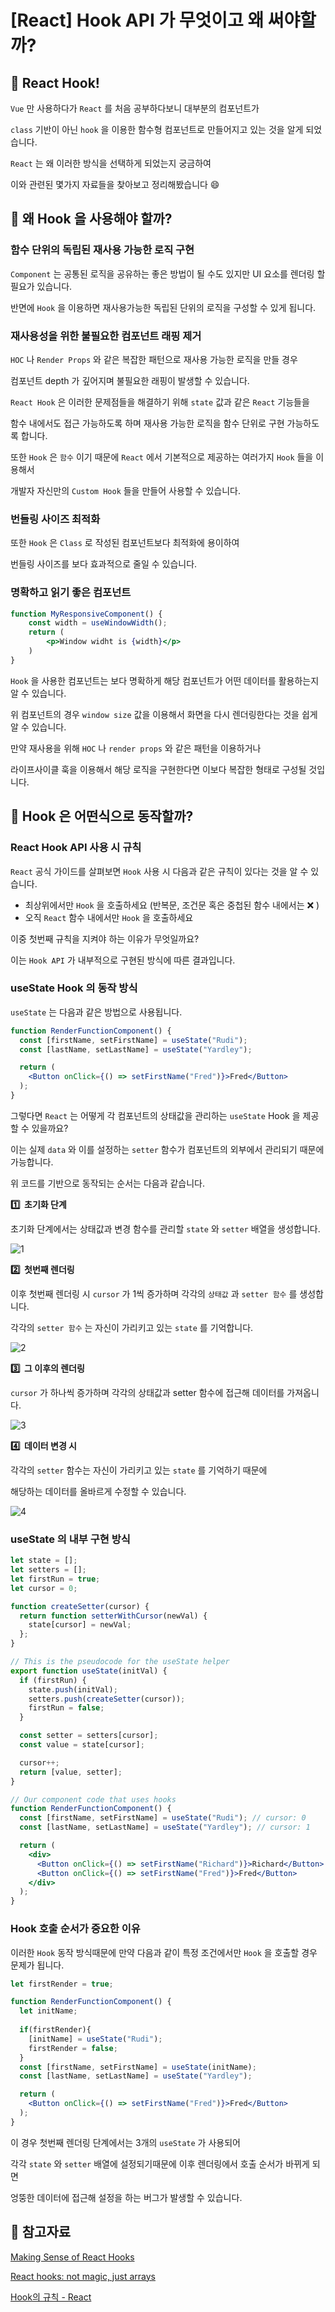 # [React] Hook API 가 무엇이고 왜 써야할까?

## 📌 React Hook!

`Vue` 만 사용하다가 `React` 를 처음 공부하다보니 대부분의 컴포넌트가 

`class` 기반이 아닌 `hook` 을 이용한 함수형 컴포넌트로 만들어지고 있는 것을 알게 되었습니다.

`React` 는 왜 이러한 방식을 선택하게 되었는지 궁금하여 

이와 관련된 몇가지 자료들을 찾아보고 정리해봤습니다 😄

## 📌 왜 Hook 을 사용해야 할까?

### 함수 단위의 독립된 재사용 가능한 로직 구현

`Component` 는 공통된 로직을 공유하는 좋은 방법이 될 수도 있지만 UI 요소를 렌더링 할 필요가 있습니다.

반면에 `Hook` 을 이용하면 재사용가능한 독립된 단위의 로직을 구성할 수 있게 됩니다.

### 재사용성을 위한 불필요한 컴포넌트 래핑 제거

`HOC` 나 `Render Props` 와 같은 복잡한 패턴으로 재사용 가능한 로직을 만들 경우 

컴포넌트 depth 가 깊어지며 불필요한 래핑이 발생할 수 있습니다.

`React Hook` 은 이러한 문제점들을 해결하기 위해 `state` 값과 같은 `React` 기능들을 

함수 내에서도 접근 가능하도록 하며 재사용 가능한 로직을 함수 단위로 구현 가능하도록 합니다.

또한 `Hook` 은 `함수` 이기 때문에 `React` 에서 기본적으로 제공하는 여러가지 `Hook` 들을 이용해서

개발자 자신만의 `Custom Hook` 들을 만들어 사용할 수 있습니다.

### 번들링 사이즈 최적화

또한 `Hook` 은 `Class` 로 작성된 컴포넌트보다 최적화에 용이하여 

번들링 사이즈를 보다 효과적으로 줄일 수 있습니다.

### 명확하고 읽기 좋은 컴포넌트

```jsx
function MyResponsiveComponent() {
	const width = useWindowWidth();
	return (
		<p>Window widht is {width}</p>
	)
}
```

`Hook` 을 사용한 컴포넌트는 보다 명확하게 해당 컴포넌트가 어떤 데이터를 활용하는지 알 수 있습니다.

위 컴포넌트의 경우 `window size` 값을 이용해서 화면을 다시 렌더링한다는 것을 쉽게 알 수 있습니다.

만약 재사용을 위해 `HOC` 나 `render props` 와 같은 패턴을 이용하거나 

라이프사이클 훅을 이용해서 해당 로직을 구현한다면 이보다 복잡한 형태로 구성될 것입니다.

## 📌 Hook 은 어떤식으로 동작할까?

### React Hook API 사용 시 규칙

`React` 공식 가이드를 살펴보면 `Hook` 사용 시 다음과 같은 규칙이 있다는 것을 알 수 있습니다.

- 최상위에서만 `Hook` 을 호출하세요 (반복문, 조건문 혹은 중첩된 함수 내에서는 ❌ )
- 오직 `React` 함수 내에서만 `Hook` 을 호출하세요

이중 첫번째 규칙을 지켜야 하는 이유가 무엇일까요?

이는 `Hook API` 가 내부적으로 구현된 방식에 따른 결과입니다.

### useState Hook 의 동작 방식

`useState` 는 다음과 같은 방법으로 사용됩니다.

```jsx
function RenderFunctionComponent() {
  const [firstName, setFirstName] = useState("Rudi");
  const [lastName, setLastName] = useState("Yardley");

  return (
    <Button onClick={() => setFirstName("Fred")}>Fred</Button>
  );
}
```

그렇다면 `React` 는 어떻게 각 컴포넌트의 상태값을 관리하는 `useState` Hook 을 제공할 수 있을까요?

이는 실제 `data` 와 이를 설정하는 `setter` 함수가 컴포넌트의 외부에서 관리되기 때문에 가능합니다.

위 코드를 기반으로 동작되는 순서는 다음과 같습니다.

**1️⃣  초기화 단계**

초기화 단계에서는 상태값과 변경 함수를 관리할 `state` 와 `setter` 배열을 생성합니다.

![1](https://user-images.githubusercontent.com/37819666/161369482-e0dac00c-629e-4afd-abc9-2be5fad71ad5.png)

**2️⃣  첫번째 렌더링**

이후 첫번째 렌더링 시 `cursor` 가 1씩 증가하며 각각의 `상태값` 과 `setter 함수` 를 생성합니다.

각각의 `setter 함수` 는 자신이 가리키고 있는 `state` 를 기억합니다.

![2](https://user-images.githubusercontent.com/37819666/161369485-f2a992f1-f02d-4626-bc00-b39be514b955.png)

**3️⃣  그 이후의 렌더링**

`cursor` 가 하나씩 증가하며 각각의 상태값과 setter 함수에 접근해 데이터를 가져옵니다.

![3](https://user-images.githubusercontent.com/37819666/161369487-0755b840-bfc2-4aa4-80ea-19111f07daa6.png)

**4️⃣  데이터 변경 시**

각각의 `setter` 함수는 자신이 가리키고 있는 `state` 를 기억하기 때문에

해당하는 데이터를 올바르게 수정할 수 있습니다.

![4](https://user-images.githubusercontent.com/37819666/161369488-95177133-b58e-4c1a-aeb1-e2f35b59daa9.png)

### useState 의 내부 구현 방식

```jsx
let state = [];
let setters = [];
let firstRun = true;
let cursor = 0;

function createSetter(cursor) {
  return function setterWithCursor(newVal) {
    state[cursor] = newVal;
  };
}

// This is the pseudocode for the useState helper
export function useState(initVal) {
  if (firstRun) {
    state.push(initVal);
    setters.push(createSetter(cursor));
    firstRun = false;
  }

  const setter = setters[cursor];
  const value = state[cursor];

  cursor++;
  return [value, setter];
}

// Our component code that uses hooks
function RenderFunctionComponent() {
  const [firstName, setFirstName] = useState("Rudi"); // cursor: 0
  const [lastName, setLastName] = useState("Yardley"); // cursor: 1

  return (
    <div>
      <Button onClick={() => setFirstName("Richard")}>Richard</Button>
      <Button onClick={() => setFirstName("Fred")}>Fred</Button>
    </div>
  );
}
```

### Hook 호출 순서가 중요한 이유

이러한 `Hook` 동작 방식때문에 만약 다음과 같이 특정 조건에서만 `Hook` 을 호출할 경우 문제가 됩니다.

```jsx
let firstRender = true;

function RenderFunctionComponent() {
  let initName;
  
  if(firstRender){
    [initName] = useState("Rudi");
    firstRender = false;
  }
  const [firstName, setFirstName] = useState(initName);
  const [lastName, setLastName] = useState("Yardley");

  return (
    <Button onClick={() => setFirstName("Fred")}>Fred</Button>
  );
}
```

이 경우 첫번째 렌더링 단계에서는 3개의 `useState` 가 사용되어 

각각 `state` 와 `setter` 배열에 설정되기때문에 이후 렌더링에서 호출 순서가 바뀌게 되면

엉뚱한 데이터에 접근해 설정을 하는 버그가 발생할 수 있습니다.

## 📌 참고자료

[Making Sense of React Hooks](https://medium.com/@dan_abramov/making-sense-of-react-hooks-fdbde8803889)

[React hooks: not magic, just arrays](https://medium.com/@ryardley/react-hooks-not-magic-just-arrays-cd4f1857236e)

[Hook의 규칙 - React](https://ko.reactjs.org/docs/hooks-rules.html)